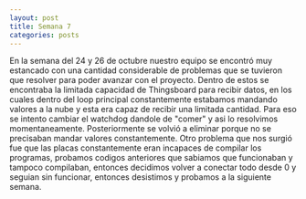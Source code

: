 ```yaml
---
layout: post
title: Semana 7
categories: posts
---
```


En la semana del 24 y 26 de octubre nuestro equipo se encontró muy estancado con una cantidad considerable de problemas que se tuvieron que resolver para poder avanzar con el proyecto.
Dentro de estos se encontraba la limitada capacidad de Thingsboard para recibir datos, en los cuales dentro del loop principal constantemente estabamos mandando valores a la nube y esta era capaz de recibir una limitada cantidad. Para eso se intento cambiar el watchdog dandole de "comer" y asi lo resolvimos momentaneamente. Posteriormente se volvió a eliminar porque no se precisaban mandar valores constantemente.
Otro problema que nos surgió fue que las placas constantemente eran incapaces de compilar los programas, probamos codigos anteriores que sabiamos que funcionaban y tampoco compilaban, entonces decidimos volver a conectar todo desde 0 y seguian sin funcionar, entonces desistimos y probamos a la siguiente semana.
